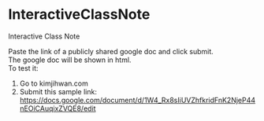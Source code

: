 # InteractiveClassNote
Interactive Class Note

Paste the link of a publicly shared google doc and click submit.  
The google doc will be shown in html.  
To test it:  
1. Go to kimjihwan.com  
2. Submit this sample link: https://docs.google.com/document/d/1W4_Rx8sIiUVZhfkridFnK2NjeP44nEOiCAuqixZVQE8/edit
